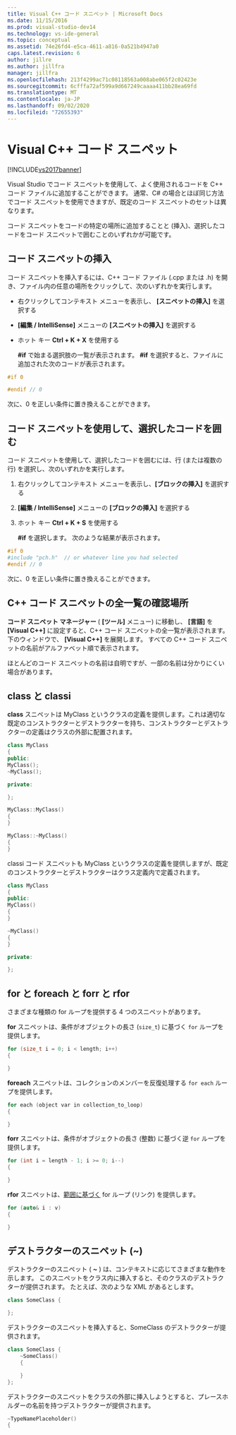 ```yaml
---
title: Visual C++ コード スニペット | Microsoft Docs
ms.date: 11/15/2016
ms.prod: visual-studio-dev14
ms.technology: vs-ide-general
ms.topic: conceptual
ms.assetid: 74e26fd4-e5ca-4611-a816-0a521b4947a0
caps.latest.revision: 6
author: jillre
ms.author: jillfra
manager: jillfra
ms.openlocfilehash: 213f4299ac71c08118563a008abe065f2c02423e
ms.sourcegitcommit: 6cfffa72af599a9d667249caaaa411bb28ea69fd
ms.translationtype: MT
ms.contentlocale: ja-JP
ms.lasthandoff: 09/02/2020
ms.locfileid: "72655393"
---
```

# <a name="visual-c-code-snippets"></a>Visual C++ コード スニペット
[!INCLUDE[vs2017banner](../includes/vs2017banner.md)]

Visual Studio でコード スニペットを使用して、よく使用されるコードを C++ コード ファイルに追加することができます。 通常、C# の場合とほぼ同じ方法でコード スニペットを使用できますが、既定のコード スニペットのセットは異なります。

 コード スニペットをコードの特定の場所に追加することと (挿入)、選択したコードをコード スニペットで囲むことのいずれかが可能です。

## <a name="inserting-a-code-snippet"></a>コード スニペットの挿入
 コード スニペットを挿入するには、C++ コード ファイル (.cpp または .h) を開き、ファイル内の任意の場所をクリックして、次のいずれかを実行します。

- 右クリックしてコンテキスト メニューを表示し、 **[スニペットの挿入]** を選択する

- **[編集 / IntelliSense]** メニューの **[スニペットの挿入]** を選択する

- ホット キー **Ctrl + K + X** を使用する

  **#if** で始まる選択肢の一覧が表示されます。 **#if** を選択すると、ファイルに追加された次のコードが表示されます。

```cpp
#if 0

#endif // 0
```

 次に、0 を正しい条件に置き換えることができます。

## <a name="using-a-code-snippet-to-surround-selected-code"></a>コード スニペットを使用して、選択したコードを囲む
 コード スニペットを使用して、選択したコードを囲むには、行 (または複数の行) を選択し、次のいずれかを実行します。

1. 右クリックしてコンテキスト メニューを表示し、**[ブロックの挿入]** を選択する

2. **[編集 / IntelliSense]** メニューの **[ブロックの挿入]** を選択する

3. ホット キー **Ctrl + K + S** を使用する

   **#if** を選択します。 次のような結果が表示されます。

```cpp
#if 0
#include "pch.h"  // or whatever line you had selected
#endif // 0
```

 次に、0 を正しい条件に置き換えることができます。

## <a name="where-can-i-find-a-complete-list-of-the-c-code-snippets"></a>C++ コード スニペットの全一覧の確認場所
 **コード スニペット マネージャー** ( **[ツール]** メニュー) に移動し、 **[言語]** を **[Visual C++]** に設定すると、C++ コード スニペットの全一覧が表示されます。 下のウィンドウで、 **[Visual C++]** を展開します。 すべての C++ コード スニペットの名前がアルファベット順で表示されます。

 ほとんどのコード スニペットの名前は自明ですが、一部の名前は分かりにくい場合があります。

## <a name="class-vs-classi"></a>class と classi
 **class** スニペットは MyClass というクラスの定義を提供します。これは適切な既定のコンストラクターとデストラクターを持ち、コンストラクターとデストラクターの定義はクラスの外部に配置されます。

```cpp
class MyClass
{
public:
MyClass();
~MyClass();

private:

};

MyClass::MyClass()
{
}

MyClass::~MyClass()
{
}
```

 classi コード スニペットも MyClass というクラスの定義を提供しますが、既定のコンストラクターとデストラクターはクラス定義内で定義されます。

```cpp
class MyClass
{
public:
MyClass()
{
}

~MyClass()
{
}

private:

};
```

## <a name="for-vs-foreach-vs-forr-vs-rfor"></a>for と foreach と forr と rfor
 さまざまな種類の for ループを提供する 4 つのスニペットがあります。

 **for** スニペットは、条件がオブジェクトの長さ (`size_t`) に基づく `for` ループを提供します。

```cpp
for (size_t i = 0; i < length; i++)
{

}
```

 **foreach** スニペットは、コレクションのメンバーを反復処理する `for each` ループを提供します。

```cpp
for each (object var in collection_to_loop)
{

}
```

 **forr** スニペットは、条件がオブジェクトの長さ (整数) に基づく逆 `for` ループを提供します。

```cpp
for (int i = length - 1; i >= 0; i--)
{

}
```

 **rfor** スニペットは、[範囲に基づく](https://msdn.microsoft.com/library/5750ba1d-ba48-4236-a923-e32de8345c2d) for ループ (リンク) を提供します。

```cpp
for (auto& i : v)
{

}
```

## <a name="the-destructor-snippet-"></a>デストラクターのスニペット (~)
 デストラクターのスニペット ( **~** ) は、コンテキストに応じてさまざまな動作を示します。 このスニペットをクラス内に挿入すると、そのクラスのデストラクターが提供されます。 たとえば、次のような XML があるとします。

```cpp
class SomeClass {

};
```

 デストラクターのスニペットを挿入すると、SomeClass のデストラクターが提供されます。

```cpp
class SomeClass {
    ~SomeClass()
    {

    }
};
```

 デストラクターのスニペットをクラスの外部に挿入しようとすると、プレースホルダーの名前を持つデストラクターが提供されます。

```cpp
~TypeNamePlaceholder()
{

```
